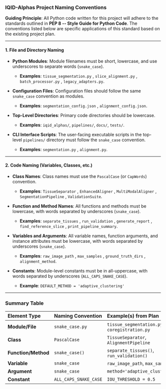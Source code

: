 ### **IQID-Alphas Project Naming Conventions**

**Guiding Principle**: All Python code written for this project will adhere to the standards outlined in **PEP 8 -- Style Guide for Python Code**. The conventions listed below are specific applications of this standard based on the existing project plan.

---

#### **1. File and Directory Naming**

* **Python Modules**: Module filenames must be short, lowercase, and use underscores to separate words (`snake_case`).
    * **Examples**: `tissue_segmentation.py` , `slice_alignment.py` , `batch_processor.py` , `legacy_adapters.py`.

* **Configuration Files**: Configuration files should follow the same `snake_case` convention as modules.
    * **Examples**: `segmentation_config.json` , `alignment_config.json`.

* **Top-Level Directories**: Primary code directories should be lowercase.
    * **Examples**: `iqid_alphas/`, `pipelines/`, `docs/`, `tests/`.

* **CLI Interface Scripts**: The user-facing executable scripts in the top-level `pipelines/` directory must follow the `snake_case` convention.
    * **Examples**: `segmentation.py` , `alignment.py`.

---

#### **2. Code Naming (Variables, Classes, etc.)**

* **Class Names**: Class names must use the `PascalCase` (or `CapWords`) convention.
    * **Examples**: `TissueSeparator` , `EnhancedAligner` , `MultiModalAligner` , `SegmentationPipeline` , `ValidationSuite`.

* **Function and Method Names**: All functions and methods must be lowercase, with words separated by underscores (`snake_case`).
    * **Examples**: `separate_tissues` , `run_validation` , `generate_report` , `find_reference_slice` , `print_pipeline_summary`.

* **Variables and Arguments**: All variable names, function arguments, and instance attributes must be lowercase, with words separated by underscores (`snake_case`).
    * **Examples**: `raw_image_path` , `max_samples` , `ground_truth_dirs` , `alignment_method`.

* **Constants**: Module-level constants must be in all-uppercase, with words separated by underscores (`ALL_CAPS_SNAKE_CASE`).
    * **Example**: `DEFAULT_METHOD = 'adaptive_clustering'`

---

### **Summary Table**

| Element Type | Naming Convention | Example(s) from Plan |
| :--- | :--- | :--- |
| **Module/File** | `snake_case.py` | `tissue_segmentation.py`, `coregistration.py`  |
| **Class** | `PascalCase` | `TissueSeparator`, `AlignmentPipeline`  |
| **Function/Method**| `snake_case()` | `separate_tissues()`, `run_validation()`  |
| **Variable** | `snake_case` | `raw_image_path`, `max_samples`  |
| **Argument** | `snake_case` | `method='adaptive_clustering'`  |
| **Constant** | `ALL_CAPS_SNAKE_CASE` | `IOU_THRESHOLD = 0.5` |